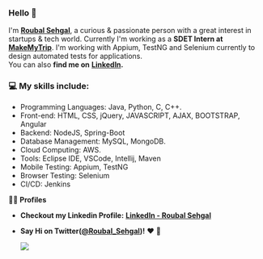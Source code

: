 ### Hello 👋 

I'm <a href="https://www.linkedin.com/in/roubalsehgal"><b>Roubal Sehgal</b></a>, a curious & passionate person with a great interest in startups & tech world. Currently I'm working as a **SDET Intern at <a href="https://www.github.com/makemytrip">MakeMyTrip</a>**. I'm working with Appium, TestNG and Selenium currently to design automated tests for applications.
<br>You can also **find me on** <a href="https://www.linkedin.com/in/roubalsehgal">**LinkedIn**</a>**.**

<h3>💻 <b>My skills include: </b></h3> 

 - Programming Languages: Java, Python, C, C++.
 - Front-end: HTML, CSS, jQuery, JAVASCRIPT, AJAX, BOOTSTRAP, Angular
 - Backend: NodeJS, Spring-Boot 
 - Database Management: MySQL, MongoDB.
 - Cloud Computing: AWS.
 - Tools: Eclipse IDE, VSCode, Intellij, Maven
 - Mobile Testing: Appium, TestNG
 - Browser Testing: Selenium
 - CI/CD: Jenkins
 
 
🧑🏻 **Profiles**

 - **Checkout my Linkedin Profile:** <a href="https://www.linkedin.com/in/roubalsehgal" target="_blank">**LinkedIn - Roubal Sehgal**<a/>
  
 - **Say Hi on Twitter(<a href="https://www.twitter.com/roubal_sehgal" target="_blank"><b>@Roubal_Sehgal</b></a>)!** ❤️ 💬

   <a href="https://www.twitter.com/roubal_sehgal" target="_blank"><img src="https://img.shields.io/twitter/follow/roubal_sehgal?style=social"/></a>
